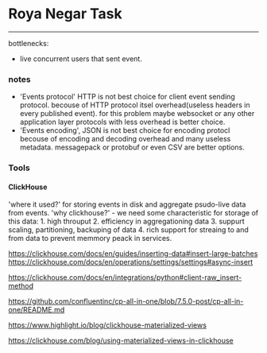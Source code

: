 # Roya Negar Task

---



bottlenecks:

- live concurrent users that sent event.

### notes

- 'Events protocol' HTTP is not best choice for client event sending protocol. becouse of HTTP protocol itsel overhead(useless headers in every published event).
for this problem maybe websocket or any other application layer protocols with less overhead is better choice.
- 'Events encoding', JSON is not best choice for encoding protocl becouse of encoding and decoding overhead and many useless metadata. messagepack or protobuf or even CSV are better options.


### Tools

#### ClickHouse
'where it used?' for storing events in disk and aggregate psudo-live data from events.
'why clickhouse?' 
    - we need some characteristic for storage of this data:
        1. high throuput
        2. efficiency in aggregationing data
        3. suppurt scaling, partitioning, backuping of data
        4. rich support for streaing to and from data to prevent memmory peack in services.
        





https://clickhouse.com/docs/en/guides/inserting-data#insert-large-batches
https://clickhouse.com/docs/en/operations/settings/settings#async-insert

https://clickhouse.com/docs/en/integrations/python#client-raw_insert-method


https://github.com/confluentinc/cp-all-in-one/blob/7.5.0-post/cp-all-in-one/README.md

https://www.highlight.io/blog/clickhouse-materialized-views

https://clickhouse.com/blog/using-materialized-views-in-clickhouse